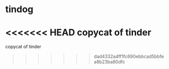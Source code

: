 # tindog
<<<<<<< HEAD
copycat of tinder
=======
copycat of tinder
>>>>>>> dad4332a4ff1fc690ebbcad5bbfea8b23ba80dfc
